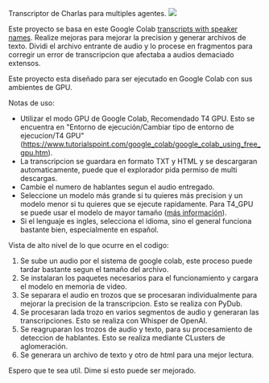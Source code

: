 Transcriptor de Charlas para multiples agentes. [<img src="https://camo.githubusercontent.com/f5e0d0538a9c2972b5d413e0ace04cecd8efd828d133133933dfffec282a4e1b/68747470733a2f2f636f6c61622e72657365617263682e676f6f676c652e636f6d2f6173736574732f636f6c61622d62616467652e737667" />](https://colab.research.google.com/github/SetHet/TranscriptorCharlas/blob/main/TranscriptorCharlas_v10.ipynb)

Este proyecto se basa en este Google Colab [transcripts with speaker names](https://colab.research.google.com/drive/1V-Bt5Hm2kjaDb4P1RyMSswsDKyrzc2-3?usp=sharing#scrollTo=O0_tup8RAyBy). Realize mejoras para mejorar la precision y generar archivos de texto. Dividi el archivo entrante de audio y lo procese en fragmentos para corregir un error de transcripcion que afectaba a audios demaciado extensos.

Este proyecto esta diseñado para ser ejecutado en Google Colab con sus ambientes de GPU.



Notas de uso:

- Utilizar el modo GPU de Google Colab, Recomendado T4 GPU. Esto se encuentra en "Entorno de ejecución/Cambiar tipo de entorno de ejecucion/T4 GPU" (https://www.tutorialspoint.com/google_colab/google_colab_using_free_gpu.htm).
- La transcripcion se guardara en formato TXT y HTML y se descargaran automaticamente, puede que el explorador pida permiso de multi descargas.
- Cambie el numero de hablantes segun el audio entregado.
- Seleccione un modelo más grande si tu quieres más precision y un modelo menor si tu quieres que se ejecute rapidamente. Para T4_GPU se puede usar el modelo de mayor tamaño ([más información](https://github.com/openai/whisper#available-models-and-languages)).
- Si el lenguaje es ingles, selecciona el idioma, sino el general funciona bastante bien, especialmente en español.


Vista de alto nivel de lo que ocurre en el codigo:


1.   Se sube un audio por el sistema de google colab, este proceso puede tardar bastante segun el tamaño del archivo.
2.   Se instalaran los paquetes necesarios para el funcionamiento y cargara el modelo en memoria de video.
3.   Se separara el audio en trozos que se procesaran individualmente para mejorar la precision de la transcripcion. Esto se realiza con PyDub.
4.   Se procesaran lada trozo en varios segmentos de audio y generaran las transcripciones. Esto se realiza con Whisper de OpenAI.
5.   Se reagruparan los trozos de audio y texto, para su procesamiento de deteccion de hablantes. Esto se realiza mediante CLusters de aglomeración.
6.   Se generara un archivo de texto y otro de html para una mejor lectura.

Espero que te sea util. Dime si esto puede ser mejorado.
